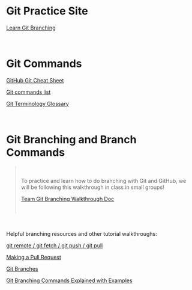 # Git Practice Site
[Learn Git Branching](https://learngitbranching.js.org/)

<br>

# Git Commands 
[GitHub Git Cheat Sheet](https://training.github.com/downloads/github-git-cheat-sheet.pdf)

[Git commands list](https://www.atlassian.com/git/glossary)

[Git Terminology Glossary](https://www.atlassian.com/git/glossary/terminology)

<br>

# Git Branching and Branch Commands

> <br>
>
> To practice and learn how to do branching with Git and GitHub, we will be following this walkthrough in class in small groups!
>
> [Team Git Branching Walkthrough Doc](https://docs.google.com/document/d/1BpOd1G_08isiiaHp19qtzVmO9AePviteI0m2lg0-X8w/edit?usp=sharing)
>
> <br>

<br>

Helpful branching resources and other tutorial walkthroughs: 

[git remote / git fetch / git push / git pull](https://www.atlassian.com/git/tutorials/syncing)

[Making a Pull Request](https://www.atlassian.com/git/tutorials/making-a-pull-request)

[Git Branches](https://www.atlassian.com/git/tutorials/using-branches)

[Git Branching Commands Explained with Examples](https://www.freecodecamp.org/news/git-branching-commands-explained/)

<br>
